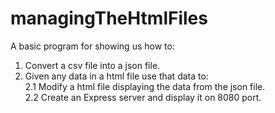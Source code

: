 # managingTheHtmlFiles
A basic program for showing us how to:

1. Convert a csv file into a json file.
2. Given any data in a html file use that data to:\
  2.1 Modify a html file displaying the data from the json file.\
  2.2 Create an Express server and display it on 8080 port.
